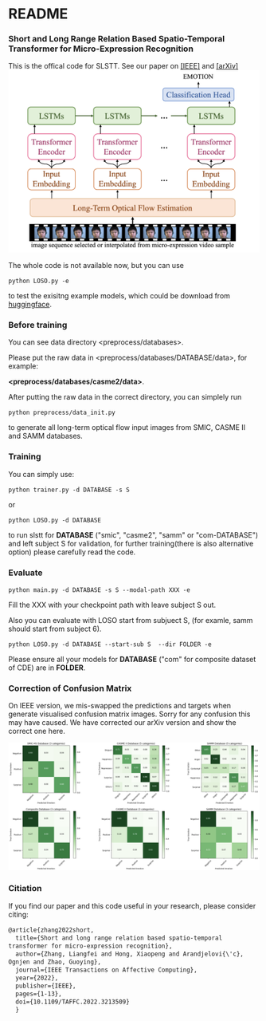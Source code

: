 # README

### Short and Long Range Relation Based Spatio-Temporal Transformer for Micro-Expression Recognition

This is the offical code for SLSTT. See our paper on [[IEEE]](https://ieeexplore.ieee.org/document/9915457) and [[arXiv]](https://arxiv.org/abs/2112.05851)
![framework](images/framework.png)


The whole code is not available now, but you can use

```
python LOSO.py -e
```

to test the exisitng example models, which could be download from [huggingface](https://huggingface.co/zlf-ffff/SLSTT).

<!-- ### Requirements&Environments

* I train this model on single 3090
* you can import my environment by environments.yaml, which may add many unnecessary packages.You can also simply pip install when you find it is necessary. -->

### Before training


  You can see data directory <preprocess/databases>.


  Please put the raw data in <preprocess/databases/DATABASE/data>, for example:
  
  **<preprocess/databases/casme2/data>**.

  After putting the raw data in the correct directory, you can simplely run 
  ```
  python preprocess/data_init.py 
  ```	
  to generate all long-term optical flow input images from SMIC, CASME II and SAMM databases.

### Training


You can simply use:

```
python trainer.py -d DATABASE -s S
```
or 
```
python LOSO.py -d DATABASE
```

to run slstt for **DATABASE** ("smic", "casme2", "samm" or "com-DATABASE") and left subject S for validation, for further training(there is also alternative option) please carefully read the code.

### Evaluate


```
python main.py -d DATABASE -s S --modal-path XXX -e
```

Fill the XXX with your checkpoint path with leave subject S out.

Also you can evaluate with LOSO start from subjuect S, (for examle, samm should start from subject 6).

```
python LOSO.py -d DATABASE --start-sub S  --dir FOLDER -e
```

Please ensure all your models for **DATABASE** ("com" for composite dataset of CDE) are in **FOLDER**.


### Correction of Confusion Matrix


On IEEE version, we mis-swapped the predictions and targets when generate visualised confusion matrix images. Sorry for any confusion this may have caused. We have corrected our arXiv version and show the correct one here.

![Confusion Matrix](images/SLSTT_CMs.png)

### Citiation


If you find our paper and this code useful in your research, please consider citing:

```
@article{zhang2022short,
  title={Short and long range relation based spatio-temporal transformer for micro-expression recognition},
  author={Zhang, Liangfei and Hong, Xiaopeng and Arandjelovi{\'c}, Ognjen and Zhao, Guoying},
  journal={IEEE Transactions on Affective Computing},
  year={2022},
  publisher={IEEE},
  pages={1-13},
  doi={10.1109/TAFFC.2022.3213509}
  }
```
